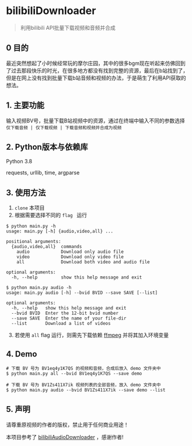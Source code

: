 # bilibiliDownloader
> 利用bilibili API批量下载视频和音频并合成



## 0 目的

最近突然想起了小时候经常玩的摩尔庄园，其中的很多bgm现在听起来仿佛回到了过去那段快乐的时光，在很多地方都没有找到完整的资源，最后在b站找到了，但是在网上没有找到批量下载b站音频和视频的办法，于是萌生了利用API获取的想法。

## 1. 主要功能

输入视频BV号，批量下载B站视频中的资源，通过在终端中输入不同的参数选择 `仅下载音频 | 仅下载视频 | 下载音频和视频并合成为视频`

## 2. Python版本与依赖库

Python 3.8

requests, urllib, time, argparse

## 3. 使用方法

1. `clone` 本项目
2. 根据需要选择不同的 `flag ` 运行

```shell
$ python main.py -h                                  
usage: main.py [-h] {audio,video,all} ...

positional arguments:
  {audio,video,all}  commands
    audio            Download only audio file
    video            Download only video file
    all              Download both video and audio file

optional arguments:
  -h, --help         show this help message and exit
  
$ python main.py audio -h
usage: main.py audio [-h] --bvid BVID --save SAVE [--list]

optional arguments:
  -h, --help   show this help message and exit
  --bvid BVID  Enter the 12-bit bvid number
  --save SAVE  Enter the name of your file-dir
  --list       Download a list of videos
```

3. 若使用 `all` flag 运行，则需先下载依赖 [ffmpeg](https://www.ffmpeg.org/download.html) 并将其加入环境变量

## 4. Demo

```shell
# 下载 BV 号为 BV1eq4y1K7QS 的视频和音频，合成后放入 demo 文件夹中
$ python main.py all --bvid BV1eq4y1K7QS --save demo
```



```shell
# 下载 BV 号为 BV1Zs411X7ik 视频列表的全部音频，放入 demo 文件夹中
$ python main.py audio --bvid BV1Zs411X7ik --save demo --list
```

## 5. 声明

请尊重原视频的作者的版权，禁止用于任何商业用途！

本项目参考了 [bilibiliAudioDownloader]( https://github.com/nuster1128/bilibiliAudioDownloader) ，感谢作者!



